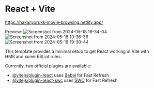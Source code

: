 # React + Vite

https://hakanyorukk-movie-browsing.netlify.app/

Preview:
![Screenshot from 2024-05-18 19-34-04](https://github.com/hakanyorukk/movie-browsing/assets/125490544/fb85330e-f464-43d8-9c33-da2dda19a898)
![Screenshot from 2024-05-18 19-36-36](https://github.com/hakanyorukk/movie-browsing/assets/125490544/a43ab096-17e5-46bb-aed6-42c3a8cd7b4a)
![Screenshot from 2024-05-18 19-30-44](https://github.com/hakanyorukk/movie-browsing/assets/125490544/c2600a24-af96-447f-9af8-9e83627c9011)



This template provides a minimal setup to get React working in Vite with HMR and some ESLint rules.

Currently, two official plugins are available:

- [@vitejs/plugin-react](https://github.com/vitejs/vite-plugin-react/blob/main/packages/plugin-react/README.md) uses [Babel](https://babeljs.io/) for Fast Refresh
- [@vitejs/plugin-react-swc](https://github.com/vitejs/vite-plugin-react-swc) uses [SWC](https://swc.rs/) for Fast Refresh
